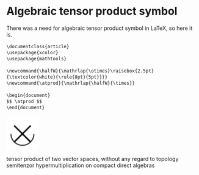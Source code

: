 # Algebraic tensor product symbol
There was a need for algebraic tensor product symbol in LaTeX, so here it is.

```
\documentclass{article}
\usepackage{xcolor}
\usepackage{mathtools}

\newcommand{\halfW}{\mathrlap{\otimes}\raisebox{2.5pt}{\textcolor{white}{\rule{8pt}{5pt}}}}
\newcommand{\atprod}{\mathrlap{\halfW}{\times}}

\begin{document}
$$ \atprod $$
\end{document}
```

![img](https://github.com/strelda/algebraicTensorProductSymbol/blob/main/alprod.png?raw=true)


tensor product of two vector spaces, without any regard to topology
semitenzor hypermultiplication on compact direct algebras
